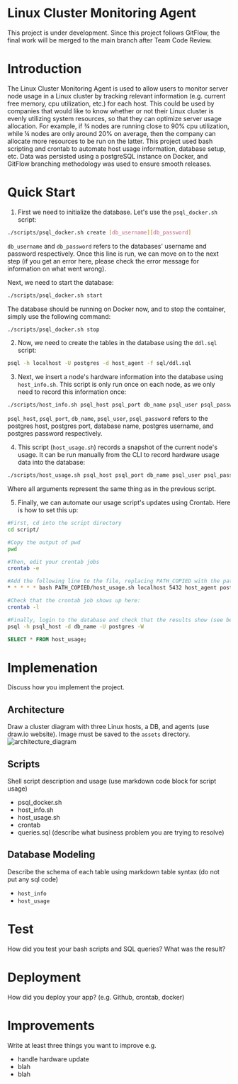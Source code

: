 # Linux Cluster Monitoring Agent
This project is under development. Since this project follows GitFlow, the final work will be merged to the main branch after Team Code Review.
# Introduction
The Linux Cluster Monitoring Agent is used to allow users to monitor server node usage in a Linux cluster by tracking relevant information (e.g. current free memory, cpu utilization, etc.) for each host. This could be used by companies that would like to know whether or not their Linux cluster is evenly utilizing system resources, so that they can optimize server usage allocation. For example, if ¾ nodes are running close to 90% cpu utilization, while ¼ nodes are only around 20% on average, then the company can allocate more resources to be run on the latter. This project used bash scripting and crontab to automate host usage information, database setup, etc. Data was persisted using a postgreSQL instance on Docker, and GitFlow branching methodology was used to ensure smooth releases.   

# Quick Start
1. First we need to initialize the database. Let's use the ```psql_docker.sh``` script:
```bash
./scripts/psql_docker.sh create [db_username][db_password]
```
```db_username``` and ```db_password``` refers to the databases' username and password respectively. Once this line is run, we can move on to the next step (if you get an error here, please check the error message for information on what went wrong).

Next, we need to start the database:
```bash
./scripts/psql_docker.sh start
```
The database should be running on Docker now, and to stop the container, simply use the following command:
```bash
./scripts/psql_docker.sh stop
```

2. Now, we need to create the tables in the database using the ```ddl.sql``` script:
```bash
psql -h localhost -U postgres -d host_agent -f sql/ddl.sql
```

3. Next, we insert a node's hardware information into the database using ```host_info.sh```. This script is only run once on each node, as we only need to record this information once:
```bash
./scripts/host_info.sh psql_host psql_port db_name psql_user psql_password
```
```psql_host```, ```psql_port```, ```db_name```, ```psql_user```, ```psql_password``` refers to the postgres host, postgres port, database name, postgres username, and postgres password respectively.

4. This script (```host_usage.sh```) records a snapshot of the current node's usage. It can be run manually from the CLI to record hardware usage data into the database:
```bash
./scripts/host_usage.sh psql_host psql_port db_name psql_user psql_password
```
Where all arguments represent the same thing as in the previous script.

5. Finally, we can automate our usage script's updates using Crontab. Here is how to set this up:
```bash
#First, cd into the script directory
cd script/

#Copy the output of pwd
pwd

#Then, edit your crontab jobs
crontab -e

#Add the following line to the file, replacing PATH_COPIED with the path that you copied from before
* * * * * bash PATH_COPIED/host_usage.sh localhost 5432 host_agent postgres password > /tmp/host_usage.log

#Check that the crontab job shows up here:
crontab -l

#Finally, login to the database and check that the results show (see below)
psql -h psql_host -d db_name -U postgres -W
```
```sql
SELECT * FROM host_usage;
```

# Implemenation
Discuss how you implement the project.
## Architecture
Draw a cluster diagram with three Linux hosts, a DB, and agents (use draw.io website). Image must be saved to the `assets` directory.
![architecture_diagram](https://user-images.githubusercontent.com/56552567/167919933-f9cf27e1-ea48-4f65-a63f-db1d23cab192.png)


## Scripts
Shell script description and usage (use markdown code block for script usage)
- psql_docker.sh
- host_info.sh
- host_usage.sh
- crontab
- queries.sql (describe what business problem you are trying to resolve)

## Database Modeling
Describe the schema of each table using markdown table syntax (do not put any sql code)
- `host_info`
- `host_usage`

# Test
How did you test your bash scripts and SQL queries? What was the result?

# Deployment
How did you deploy your app? (e.g. Github, crontab, docker)

# Improvements
Write at least three things you want to improve 
e.g. 
- handle hardware update 
- blah
- blah
